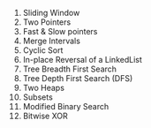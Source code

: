 1. Sliding Window
2. Two Pointers
3. Fast & Slow pointers
4. Merge Intervals
5. Cyclic Sort
6. In-place Reversal of a LinkedList
7. Tree Breadth First Search
8. Tree Depth First Search (DFS)
9. Two Heaps
10. Subsets
11. Modified Binary Search
12. Bitwise XOR